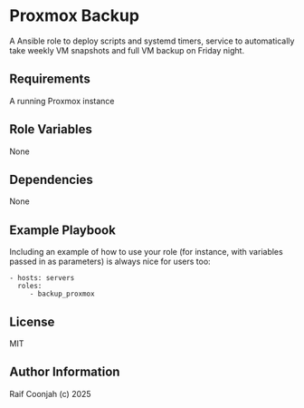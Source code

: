 # Proxmox Backup

A Ansible role to deploy scripts and systemd timers, service to automatically take weekly VM snapshots and full VM backup on Friday night.

## Requirements

A running Proxmox instance

## Role Variables

None

## Dependencies

None

## Example Playbook

Including an example of how to use your role (for instance, with variables passed in as parameters) is always nice for users too:

    - hosts: servers
      roles:
         - backup_proxmox

## License

MIT

## Author Information

Raif Coonjah (c) 2025
